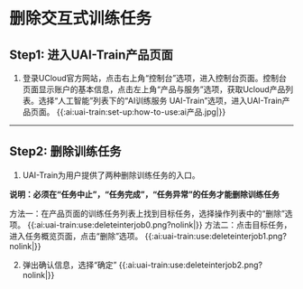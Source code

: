 

# 删除交互式训练任务

## Step1: 进入UAI-Train产品页面 

1. 登录UCloud官方网站，点击右上角“控制台”选项，进入控制台页面。控制台页面显示账户的基本信息，点击左上角“产品与服务”选项，获取Ucloud产品列表。选择“人工智能”列表下的“AI训练服务 UAI-Train”选项，进入UAI-Train产品页面。 
{{:ai:uai-train:set-up:how-to-use:ai产品.jpg|}}

----

## Step2: 删除训练任务

1. UAI-Train为用户提供了两种删除训练任务的入口。

**说明：必须在“任务中止”，“任务完成”，“任务异常”的任务才能删除训练任务** 

方法一：在产品页面的训练任务列表上找到目标任务，选择操作列表中的“删除”选项。
{{:ai:uai-train:use:deleteinterjob0.png?nolink|}} 
方法二：点击目标任务，进入任务概览页面，点击“删除”选项。
{{:ai:uai-train:use:deleteinterjob1.png?nolink|}}


2. 弹出确认信息，选择“确定” 
{{:ai:uai-train:use:deleteinterjob2.png?nolink|}}


